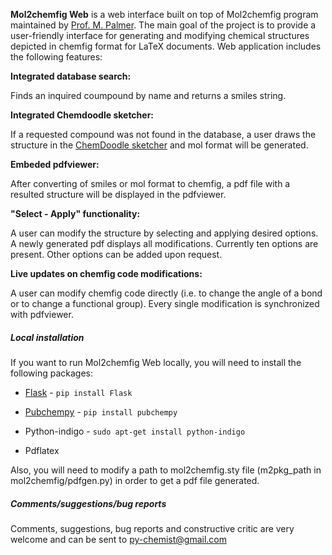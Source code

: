 **Mol2chemfig Web** is a web interface built on top of Mol2chemfig program maintained by [Prof. M. Palmer](http://science.uwaterloo.ca/~mpalmer/contact.html). The main goal of the project is to provide a user-friendly interface for generating and modifying chemical structures depicted in chemfig format for LaTeX documents. Web application includes the following features: 

**Integrated database search:**

Finds an inquired coumpound by name and returns a smiles string.

**Integrated Chemdoodle sketcher:**

If a requested compound was not found in the database, a user draws the structure in the [ChemDoodle sketcher](http://web.chemdoodle.com/tutorial/2d-structure-canvases/sketcher-canvas) and mol format will be generated.

**Embeded pdfviewer:**

After converting of smiles or mol format to chemfig, a pdf file with a resulted structure will be displayed in the pdfviewer.

**"Select - Apply" functionality:**

A user can modify the structure by selecting and applying desired options. A newly generated pdf displays all modifications. Currently ten options are present. Other options can be added upon request.

**Live updates on chemfig code modifications:**

A user can modify chemfig code directly (i.e. to change the angle of a bond or to change a functional group). Every single modification is synchronized with pdfviewer.

##### Local installation

If you want to run Mol2chemfig Web locally, you will need to install the following packages:

* [Flask](http://flask.pocoo.org/) -  ```pip install Flask ```

* [Pubchempy](https://github.com/mcs07/PubChemPy) - ```pip install pubchempy```

* Python-indigo  - ```sudo apt-get install python-indigo```

* Pdflatex

Also, you will need to modify a path to mol2chemfig.sty file (m2pkg_path in mol2chemfig/pdfgen.py) in order to get a pdf file generated. 

##### Comments/suggestions/bug reports

Comments, suggestions, bug reports and constructive critic are very welcome and can be sent to py-chemist@gmail.com
